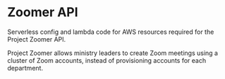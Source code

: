 # Zoomer API
Serverless config and lambda code for AWS resources required for the Project Zoomer API.

Project Zoomer allows ministry leaders to create Zoom meetings using a cluster of Zoom accounts, instead of provisioning accounts for each department.
